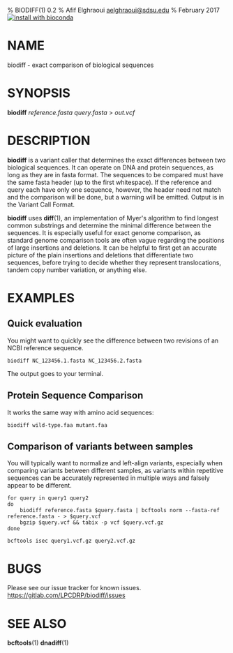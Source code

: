% BIODIFF(1) 0.2
% Afif Elghraoui <aelghraoui@sdsu.edu>
% February 2017
[![install with bioconda](https://img.shields.io/badge/install%20with-bioconda-brightgreen.svg?style=flat-square)](http://bioconda.github.io/recipes/biodiff/README.html)

# NAME

biodiff - exact comparison of biological sequences

# SYNOPSIS

**biodiff** *reference.fasta* *query.fasta* > *out.vcf*

# DESCRIPTION

**biodiff** is a variant caller that determines the exact differences between two biological sequences.
It can operate on DNA and protein sequences, as long as they are in fasta format.
The sequences to be compared must have the same fasta header (up to the first whitespace).
If the reference and query each have only one sequence, however, the header need not match and the comparison will be done, but a warning will be emitted.
Output is in the Variant Call Format.

**biodiff** uses **diff**(1), an implementation of Myer's algorithm to find longest common substrings and determine the minimal difference between the sequences.
It is especially useful for exact genome comparison, as standard genome comparison tools are often vague regarding the positions of large insertions and deletions.
It can be helpful to first get an accurate picture of the plain insertions and deletions that differentiate two sequences, before trying to decide whether they represent translocations, tandem copy number variation, or anything else.

# EXAMPLES

## Quick evaluation
You might want to quickly see the difference between two revisions of an NCBI reference sequence.

~~~
biodiff NC_123456.1.fasta NC_123456.2.fasta
~~~

The output goes to your terminal.

## Protein Sequence Comparison

It works the same way with amino acid sequences:

~~~
biodiff wild-type.faa mutant.faa
~~~

## Comparison of variants between samples
You will typically want to normalize and left-align variants, especially when comparing variants between different samples, as variants within repetitive sequences can be accurately represented in multiple ways and falsely appear to be different.

~~~
for query in query1 query2
do
	biodiff reference.fasta $query.fasta | bcftools norm --fasta-ref reference.fasta - > $query.vcf
	bgzip $query.vcf && tabix -p vcf $query.vcf.gz
done

bcftools isec query1.vcf.gz query2.vcf.gz
~~~

# BUGS

Please see our issue tracker for known issues.
https://gitlab.com/LPCDRP/biodiff/issues

# SEE ALSO

**bcftools**(1)
**dnadiff**(1)
